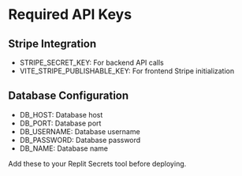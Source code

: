 
# Required API Keys

## Stripe Integration
- STRIPE_SECRET_KEY: For backend API calls
- VITE_STRIPE_PUBLISHABLE_KEY: For frontend Stripe initialization 

## Database Configuration
- DB_HOST: Database host
- DB_PORT: Database port
- DB_USERNAME: Database username
- DB_PASSWORD: Database password
- DB_NAME: Database name

Add these to your Replit Secrets tool before deploying.
